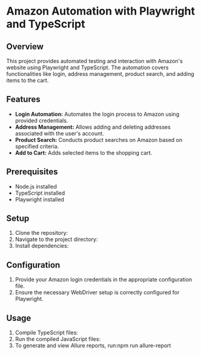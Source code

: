 # Amazon Automation with Playwright and TypeScript

## Overview
This project provides automated testing and interaction with Amazon's website using Playwright and TypeScript. The automation covers functionalities like login, address management, product search, and adding items to the cart.

## Features
- **Login Automation:** Automates the login process to Amazon using provided credentials.
- **Address Management:** Allows adding and deleting addresses associated with the user's account.
- **Product Search:** Conducts product searches on Amazon based on specified criteria.
- **Add to Cart:** Adds selected items to the shopping cart.

## Prerequisites
- Node.js installed
- TypeScript installed
- Playwright installed

## Setup
1. Clone the repository:
2. Navigate to the project directory:
3. Install dependencies:

## Configuration
1. Provide your Amazon login credentials in the appropriate configuration file.
2. Ensure the necessary WebDriver setup is correctly configured for Playwright.

## Usage
1. Compile TypeScript files:
2. Run the compiled JavaScript files:
3. To generate and view Allure reports, run:npm run allure-report

